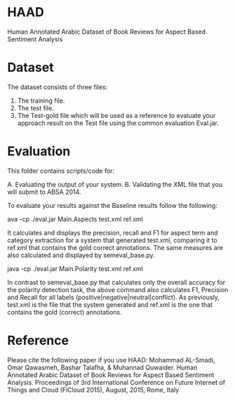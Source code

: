 # HAAD
Human Annotated Arabic Dataset of Book Reviews for Aspect Based Sentiment Analysis
# Dataset
The dataset consists of three files:
1. The training file.
2. The test file.
3. The Test-gold file which will be used as a reference to evaluate your approach result on the Test file using the common evaluation Eval.jar.
# Evaluation
This folder contains scripts/code for:

A. Evaluating the output of your system.
B. Validating the XML file that you will submit to ABSA 2014. 

To evaluate your results against the Baseline results follow the following:

ava -cp ./eval.jar Main.Aspects test.xml ref.xml

It calculates and displays the precision, recall and F1 for aspect term and category extraction for a system that generated test.xml, comparing it to ref.xml that contains
the gold correct annotations. The same measures are also calculated and displayed by semeval_base.py.

java -cp ./eval.jar Main.Polarity test.xml  ref.xml

In contrast to semeval_base.py that calculates only the overall accuracy for the polarity detection task, the above command also calculates F1, Precision and Recall 
for all labels (positive|negative|neutral|conflict). As previously, test.xml is the file that the system generated and ref.xml
is the one that contains the gold (correct) annotations.

# Reference
Please cite the following paper if you use HAAD:
Mohammad AL-Smadi, Omar Qawasmeh, Bashar Talafha, & Muhannad Quwaider. Human Annotated Arabic Dataset of Book Reviews for Aspect Based Sentiment Analysis. Proceedings of 3rd International Conference on Future Internet of Things and Cloud (FiCloud 2015), August, 2015, Rome, Italy   